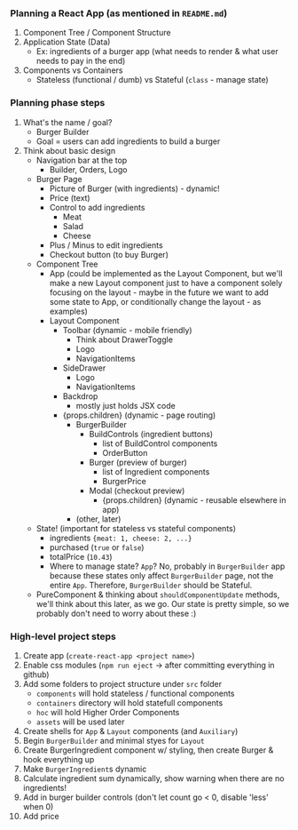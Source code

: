 ### Planning a React App (as mentioned in `README.md`)
1) Component Tree / Component Structure
1) Application State (Data)
    - Ex: ingredients of a burger app (what needs to render & what user needs to pay in the end)
1) Components vs Containers
    - Stateless (functional / dumb) vs Stateful (`class` - manage state)

### Planning phase steps
1) What's the name / goal?
    - Burger Builder
    - Goal = users can add ingredients to build a burger
1) Think about basic design
    - Navigation bar at the top
        - Builder, Orders, Logo
    - Burger Page
        - Picture of Burger (with ingredients) - dynamic!
        - Price (text)
        - Control to add ingredients
            - Meat
            - Salad
            - Cheese
        - Plus / Minus to edit ingredients
        - Checkout button (to buy Burger)
    - Component Tree
        - App (could be implemented as the Layout Component, but we'll make a new Layout component just to have a component solely focusing on the layout - maybe in the future we want to add some state to App, or conditionally change the layout - as examples)
        - Layout Component
            - Toolbar (dynamic - mobile friendly)
                - Think about DrawerToggle
                - Logo
                - NavigationItems
            - SideDrawer
                - Logo
                - NavigationItems
            - Backdrop
                - mostly just holds JSX code
            - {props.children} (dynamic - page routing)
                - BurgerBuilder
                    - BuildControls (ingredient buttons)
                        - list of BuildControl components
                        - OrderButton
                    - Burger (preview of burger)
                        - list of Ingredient components
                        - BurgerPrice
                    - Modal (checkout preview)
                        - {props.children} (dynamic - reusable elsewhere in app)
                - (other, later)
    - State! (important for stateless vs stateful components)
        - ingredients `{meat: 1, cheese: 2, ...}`
        - purchased (`true` or `false`)
        - totalPrice (`10.43`)
        - Where to manage state? `App`? No, probably in `BurgerBuilder` app because these states only affect `BurgerBuilder` page, not the entire `App`. Therefore, `BurgerBuilder` should be Stateful.
    - PureComponent & thinking about `shouldComponentUpdate` methods, we'll think about this later, as we go. Our state is pretty simple, so we probably don't need to worry about these :)

### High-level project steps
1) Create app (`create-react-app <project name>`)
1) Enable css modules (`npm run eject` -> after committing everything in github)
1) Add some folders to project structure under `src` folder
    - `components` will hold stateless / functional components
    - `containers` directory will hold statefull components
    - `hoc` will hold Higher Order Components
    - `assets` will be used later
1) Create shells for `App` & `Layout` components (and `Auxiliary`)
1) Begin `BurgerBuilder` and minimal styes for `Layout`
1) Create BurgerIngredient component w/ styling, then create Burger & hook everything up
1) Make `BurgerIngredient`s dynamic
1) Calculate ingredient sum dynamically, show warning when there are no ingredients!
1) Add in burger builder controls (don't let count go < 0, disable 'less' when 0)
1) Add price